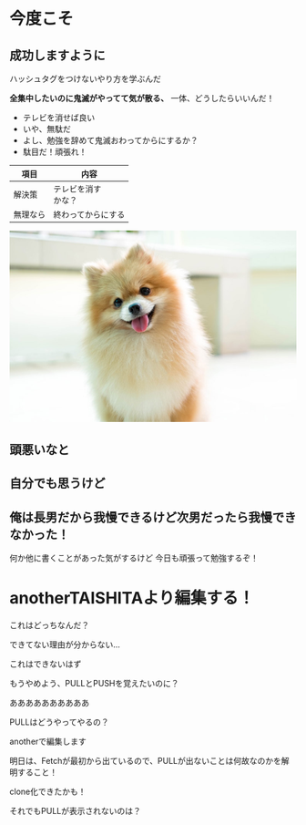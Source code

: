 # 今度こそ
## 成功しますように
ハッシュタグをつけないやり方を学ぶんだ

**全集中したいのに鬼滅がやってて気が散る、**
一体、どうしたらいいんだ！

- テレビを消せば良い
- いや、無駄だ
- よし、勉強を辞めて鬼滅おわってからにするか？
- 駄目だ！頑張れ！

|項目       |内容
|--|--
|解決策　|テレビを消す<br>かな？
|無理なら|終わってからにする

![ポメラニアン](img/pome.jpg)


## 頭悪いなと
## 自分でも思うけど
## 俺は長男だから我慢できるけど次男だったら我慢できなかった！

何か他に書くことがあった気がするけど
今日も頑張って勉強するぞ！

# anotherTAISHITAより編集する！

これはどっちなんだ？

できてない理由が分からない…

これはできないはず

もうやめよう、PULLとPUSHを覚えたいのに？

ああああああああああ

PULLはどうやってやるの？

anotherで編集します


明日は、Fetchが最初から出ているので、PULLが出ないことは何故なのかを解明すること！

clone化できたかも！

それでもPULLが表示されないのは？